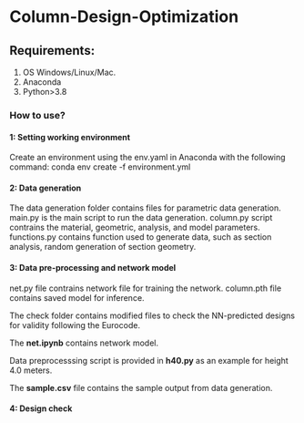 # Column-Design-Optimization

## Requirements:
1. OS Windows/Linux/Mac.
2. Anaconda
3. Python>3.8


### How to use?

#### 1: Setting working environment
Create an environment using the env.yaml in Anaconda with the following command:
conda env create -f environment.yml

#### 2: Data generation
The data generation folder contains files for parametric data generation. 
main.py is the main script to run the data generation. 
column.py script contrains the material, geometric, analysis, and model parameters.
functions.py contains function used to generate data, such as section analysis, random generation of section geometry.

#### 3: Data pre-processing and network model
net.py file contrains network file for training the network. 
column.pth file contains saved model for inference. 

The check folder contains modified files to check the NN-predicted designs for validity following the Eurocode.

The **net.ipynb** contains network model.

Data preprocesssing script is provided in **h40.py** as an example for height 4.0 meters.

The **sample.csv** file contains the sample output from data generation.

#### 4: Design check

